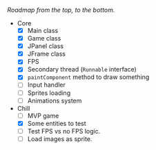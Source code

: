 _Roadmap from the top, to the bottom._
- Core
  - [x] Main class
  - [x] Game class
  - [x] JPanel class
  - [x] JFrame class
  - [x] FPS
  - [x] Secondary thread (`Runnable` interface)
  - [x] `paintComponent` method to draw something
  - [ ] Input handler
  - [ ] Sprites loading
  - [ ] Animations system
- Chill
  - [ ] MVP game
  - [x] Some entities to test
  - [ ] Test FPS vs no FPS logic.
  - [ ] Load images as sprite.
